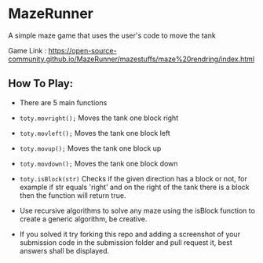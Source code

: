 # MazeRunner
A simple maze game that uses the user's code to move the tank 

Game Link : https://open-source-community.github.io/MazeRunner/mazestuffs/maze%20rendring/index.html

## How To Play:

- There are 5 main functions 
- ``` toty.movright(); ``` Moves the tank one block right
- ``` toty.movleft(); ``` Moves the tank one block left
- ``` toty.movup(); ``` Moves the tank one block up
- ``` toty.movdown(); ``` Moves the tank one block down
- ``` toty.isBlock(str) ``` Checks if the given direction has a block or not, for example if str equals 'right' and on the right 
of the tank there is a block then the function will return true.

- Use recursive algorithms to solve any maze using the isBlock function to create a generic algorithm, be creative.

- If you solved it try forking this repo and adding a screenshot of your submission code in the submission folder and pull request it, best answers shall be displayed.

